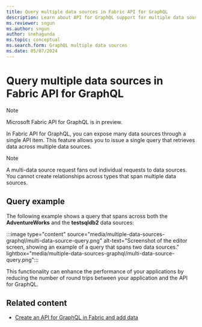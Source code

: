 ```yaml
---
title: Query multiple data sources in Fabric API for GraphQL
description: Learn about API for GraphQL support for multiple data sources, and see an example of a query that spans two sources.
ms.reviewer: sngun
ms.author: sngun
author: snehagunda
ms.topic: conceptual
ms.search.form: GraphQL multiple data sources
ms.date: 05/07/2024
---
```


# Query multiple data sources in Fabric API for GraphQL

> [!NOTE]
> Microsoft Fabric API for GraphQL is in preview.

In Fabric API for GraphQL, you can expose many data sources through a single API item. This feature allows you to issue a single query that retrieves data across multiple data sources.

> [!NOTE]
> A multi-data source request fans out individual requests to data sources. You cannot create relationships across types that span multiple data sources.

## Query example

The following example shows a query that spans across both the **AdventureWorks** and the **testsqldb2** data sources:

:::image type="content" source="media/multiple-data-sources-graphql/multi-data-source-query.png" alt-text="Screenshot of the editor screen, showing an example of a query that spans two data sources." lightbox="media/multiple-data-sources-graphql/multi-data-source-query.png":::

This functionality can enhance the performance of your applications by reducing the number of round trips between your application and the API for GraphQL.

## Related content

- [Create an API for GraphQL in Fabric and add data](get-started-api-graphql.md)
